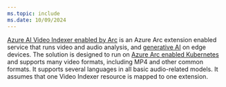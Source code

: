 ```yaml
---
ms.topic: include 
ms.date: 10/09/2024
---
```


[Azure AI Video Indexer enabled by Arc](../azure-video-indexer-enabled-by-arc-overview.md) is an Azure Arc extension enabled service that runs video and audio analysis, and [generative AI](../generative_ai_with_vi.md) on edge devices. The solution is designed to run on [Azure Arc enabled Kubernetes](/azure/azure-arc/kubernetes/) and supports many video formats, including MP4 and other common formats. It supports several languages in all basic audio-related models. It assumes that one Video Indexer resource is mapped to one extension.
